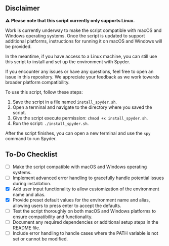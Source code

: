 ## Disclaimer

⚠️ **Please note that this script currently only supports Linux.**

Work is currently underway to make the script compatible with macOS and Windows operating systems. Once the script is updated to support additional platforms, instructions for running it on macOS and Windows will be provided.

In the meantime, if you have access to a Linux machine, you can still use this script to install and set up the environment with Spyder.

If you encounter any issues or have any questions, feel free to open an issue in this repository. We appreciate your feedback as we work towards broader platform compatibility.

To use this script, follow these steps:

1. Save the script in a file named `install_spyder.sh`.
2. Open a terminal and navigate to the directory where you saved the script.
3. Give the script execute permission: `chmod +x install_spyder.sh`.
4. Run the script: `./install_spyder.sh`.

After the script finishes, you can open a new terminal and use the `spy` command to run Spyder.

## To-Do Checklist

- [ ] Make the script compatible with macOS and Windows operating systems.
- [ ] Implement advanced error handling to gracefully handle potential issues during installation.
- [x] Add user input functionality to allow customization of the environment name and alias.
- [x] Provide preset default values for the environment name and alias, allowing users to press enter to accept the defaults.
- [ ] Test the script thoroughly on both macOS and Windows platforms to ensure compatibility and functionality.
- [ ] Document any required dependencies or additional setup steps in the README file.
- [ ] Include error handling to handle cases where the PATH variable is not set or cannot be modified.
